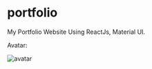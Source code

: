 # portfolio

My Portfolio Website
Using ReactJs, Material UI.

Avatar:

![avatar](https://github.com/user-attachments/assets/65a241dd-ebf9-4ef0-bdfc-690ee7bdbd08)

